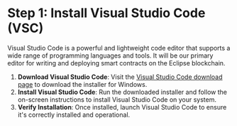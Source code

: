 # Step 1: Install Visual Studio Code (VSC)

Visual Studio Code is a powerful and lightweight code editor that supports a wide range of programming languages and tools. It will be our primary editor for writing and deploying smart contracts on the Eclipse blockchain.

1. **Download Visual Studio Code**: Visit the [Visual Studio Code download page](https://code.visualstudio.com/download) to download the installer for Windows.
2. **Install Visual Studio Code**: Run the downloaded installer and follow the on-screen instructions to install Visual Studio Code on your system.
3. **Verify Installation**: Once installed, launch Visual Studio Code to ensure it's correctly installed and operational.

<figure><img src="https://lh7-us.googleusercontent.com/cXNSqHEhkAliLwMtB8g9gVy_mzmJNtgZ0enIQWQr4gRrgF3IxYxa9H9ONAxpjQ4vb25dY4PruNgDwFJw32vPtZb07OLykxK3UFulpluNLIvHn9qQohd5ivJfKPcB1bfW0StnrSYVPwGuvIvlW7yN-go" alt=""><figcaption></figcaption></figure>
